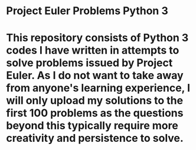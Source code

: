# Project Euler Problems Python 3

# This repository consists of Python 3 codes I have written in attempts to solve problems issued by Project Euler. As I do not want to take away from anyone's learning experience, I will only upload my solutions to the first 100 problems as the questions beyond this typically require more creativity and persistence to solve.
